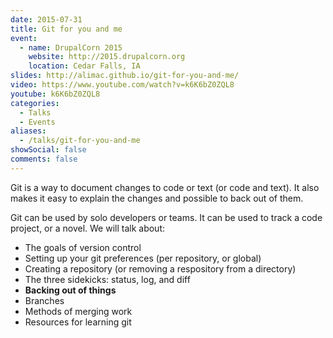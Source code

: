 ```yaml
---
date: 2015-07-31
title: Git for you and me
event:
  - name: DrupalCorn 2015
    website: http://2015.drupalcorn.org
    location: Cedar Falls, IA
slides: http://alimac.github.io/git-for-you-and-me/
video: https://www.youtube.com/watch?v=k6K6bZ0ZQL8
youtube: k6K6bZ0ZQL8
categories:
  - Talks
  - Events
aliases:
  - /talks/git-for-you-and-me
showSocial: false
comments: false
---
```


Git is a way to document changes to code or text (or code and text). It also
makes it easy to explain the changes and possible to back out of them.

<!--more-->

Git can be used by solo developers or teams. It can be used to track a code project,
or a novel. We will talk about:

* The goals of version control
* Setting up your git preferences (per repository, or global)
* Creating a repository (or removing a respository from a directory)
* The three sidekicks: status, log, and diff
* **Backing out of things**
* Branches
* Methods of merging work
* Resources for learning git
